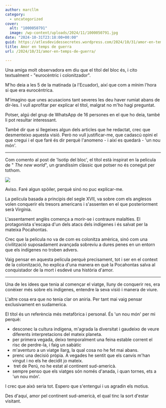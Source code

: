 ```yaml
---
author: marcllm
category:
  - uncategorized
cover:
  alt: "1000050791"
  image: /wp-content/uploads/2024/11/1000050791.jpg
date: "2024-10-31T23:18:00+00:00"
guid: https://atlesdevidessecretes.wordpress.com/2024/10/31/amor-en-temps-de-guerra/
title: Amor en temps de guerra
url: /2024/10/31/amor-en-temps-de-guerra/

---
```

Una amiga molt observadora em diu que el títol del bloc és, i cito textualment - "eurocèntric i colonitzador".

M'ho deia a les 5 de la matinada (a l'Ecuador), així que com a mínim l'hora si que era eurocèntrica.

M'imagino que unes acusacions tant severes les deu haver rumiat abans de dir-les. I vull aprofitar per explicar el títol, malgrat no m'ho hagi preguntat.

Potser, algú del grup de WhatsApp de 16 persones en el que ho deia, també li pot resultar interessant.

També dir que si llegeixes algun dels articles que he redactat, crec que desmenteixo aquesta visió. Però no vull justificar-me, que cadascú opini el que cregui i el que faré és dir perquè l'anomeno - i així es quedarà - 'un nou món'.

* * *

Com comento al post de 'Isotip del bloc', el títol està inspirat en la pelicula de " _The new world_", un grandíssim clàssic que potser no és conegut per tothom.

![](/wp-content/uploads/2024/10/image.jpg?w=599)

Aviso. Faré algun spòiler, perquè sinó no puc explicar-me.

La pelicula basada a principis del segle XVII, va sobre com els anglesos volen conquerir els tresors americans i s'assenten en el que posteriorment serà Virgínia.

L'assentament anglès comença a morir-se i contraure malalties. El protagonista s'escapa d'un dels atacs dels indígenes i és salvat per la mateixa Pocahontas.

Crec que la pelicula no va de com es colonitza amèrica, sinó com una civilització suposadament avançada sobreviu a dures penes en un entorn que els indígenes no troben advers.

Vaig pensar en aquesta pelicula perquè precisament, tot i ser en el context de la colonització, ho explica d'una manera en què la Pocahontas salva al conquistador de la mort i esdevé una història d'amor.

* * *

Una de les idees que tenia al començar el viatge, lluny de conquerir res, era conèixer més sobre els indígenes, entendre la seva visió i manera de viure.

L'altre cosa era que no tenia clar on aniria. Per tant mai vaig pensar exclusivament en sudamerica.

El títol és un referència més metafòrica i personal. És 'un nou món' per mi perquè:

- desconec la cultura indígena, m'agrada la diversitat i gaudeixo de veure diferents interpretacions del mateix planeta.
- per primera vegada, deixo temporalment una feina estable corrent el risc de perdre-la, i faig un sabàtic
- m'aventuro a un viatge llarg, la qual cosa no he fet mai abans.
- prenc una decisió pròpia. A vegades he sentit que els canvis m'han vingut i no els he decidit jo mateix.
-  tret de Perú, no he estat al continent sud-americà.
- sempre penso que els viatges són només d'anada, i quan tornes, ets a 'un nou món'.

I crec que això seria tot. Espero que s'entengui i us agradin els motius.

Des d'aquí, amor pel continent sud-americà, el qual tinc la sort d'estar visitant.
